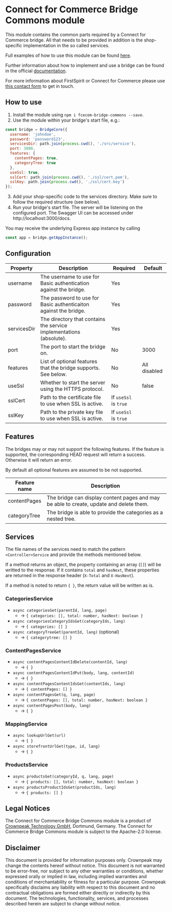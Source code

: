 # Connect for Commerce Bridge Commons module

This module contains the common parts required by a Connect for Commerce bridge.
All that needs to be provided in addition is the shop-specific implementation in the so called services.

Full examples of how to use this module can be found [here](https://github.com/topics/connect-for-commerce-bridge).

Further information about how to implement and use a bridge can be found in the official [documentation](https://docs.e-spirit.com/ecom/fsconnect-com/FirstSpirit_Connect_for_Commerce_Documentation_EN.html).

For more information about FirstSpirit or Connect for Commerce please use [this contact form](https://www.crownpeak.com/contact-us) to get in touch.

## How to use

1. Install the module using `npm i fcecom-bridge-commons --save`.
2. Use the module within your bridge's start file, e.g.:

```js
const bridge = BridgeCore({
  username: 'johndoe',
  password: 'password123',
  servicesDir: path.join(process.cwd(), './src/service'),
  port: 3000,
  features: {
    contentPages: true,
    categoryTree: true
  },
  useSsl: true,
  sslCert: path.join(process.cwd(), './ssl/cert.pem'),
  sslKey: path.join(process.cwd(), './ssl/cert.key')
});
```
3. Add your shop-specific code to the services directory. Make sure to follow the required structure (see below).
4. Run your bridge's start file. The server will be listening on the configured port. The Swagger UI can be accessed under http://localhost:3000/docs.

You may receive the underlying Express app instance by calling
```js
const app = bridge.getAppInstance();
```

## Configuration
|Property|Description|Required|Default|
|-|-|-|-|
|username|The username to use for Basic authentication against the bridge.|Yes||
|password|The password to use for Basic authenticaiton against the bridge.|Yes||
|servicesDir|The directory that contains the service implementations (absolute).|Yes||
|port|The port to start the bridge on.|No|3000|
|features|List of optional features that the bridge supports. See below.|No| All disabled
|useSsl|Whether to start the server using the HTTPS protocol.|No|false
|sslCert|Path to the certificate file to use when SSL is active.|If `useSsl` is `true`||
|sslKey|Path to the private key file to use when SSL is active.|If `useSsl` is `true`||


## Features
The bridges may or may not support the following features. If the feature is supported, the corresponding HEAD request will return a success. Otherwise it will return an error.

By default all optional features are assumed to be not supported.

|Feature name|Description|
|-|-|
|contentPages|The bridge can display content pages and may be able to create, update and delete them.|
|categoryTree|The bridge is able to provide the categories as a nested tree.|

## Services
The file names of the services need to match the pattern `<Controller>Service` and provide the methods mentioned below.

If a method returns an object, the property containing an array (`[]`) will be writted to the response. If it contains `total` and `hasNext`, these properties are returned in the response header (`X-Total` and `X-HasNext`).

If a method is noted to return `{ }`, the return value will be written as is.

### CategoriesService
- `async categoriesGet(parentId, lang, page)`
    - -> `{ categories: [], total: number, hasNext: boolean }`
- `async categoriesCategoryIdsGet(categoryIds, lang)`
    - -> `{ categories: [] }`
- `async categoryTreeGet(parentId, lang)` (optional)
    - -> `{ categorytree: [] }`

### ContentPagesService
- `async contentPagesContentIdDelete(contentId, lang)`
    - -> `{ }`
- `async contentPagesContentIdPut(body, lang, contentId)`
    - -> `{ }`
- `async contentPagesContentIdsGet(contentIds, lang)`
    - -> `{ contentPages: [] }`
- `async contentPagesGet(q, lang, page)`
    - -> `{ contentPages: [], total: number, hasNext: boolean }`
- `async contentPagesPost(body, lang)`
    - -> `{ }`

### MappingService
- `async lookupUrlGet(url)`
    - -> `{ }`
- `async storefrontUrlGet(type, id, lang)`
    - -> `{ }`

### ProductsService
- `async productsGet(categoryId, q, lang, page)`
    - -> `{ products: [], total: number, hasNext: boolean }`
- `async productsProductIdsGet(productIds, lang)`
    - -> `{ products: [] }`

## Legal Notices
The Connect for Commerce Bridge Commons module is a product of [Crownpeak Technology GmbH](https://www.crownpeak.com), Dortmund, Germany. The Connect for Commerce Bridge Commons module is subject to the Apache-2.0 license.

## Disclaimer
This document is provided for information purposes only. Crownpeak may change the contents hereof without notice. This document is not warranted to be error-free, nor subject to any other warranties or conditions, whether expressed orally or implied in law, including implied warranties and conditions of merchantability or fitness for a particular purpose. Crownpeak specifically disclaims any liability with respect to this document and no contractual obligations are formed either directly or indirectly by this document. The technologies, functionality, services, and processes described herein are subject to change without notice.